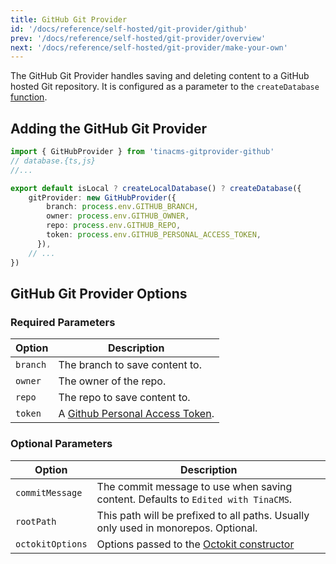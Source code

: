 ```yaml
---
title: GitHub Git Provider
id: '/docs/reference/self-hosted/git-provider/github'
prev: '/docs/reference/self-hosted/git-provider/overview'
next: '/docs/reference/self-hosted/git-provider/make-your-own'
---
```


The GitHub Git Provider handles saving and deleting content to a GitHub hosted Git repository. It is configured as a parameter to the `createDatabase` [function](/docs/reference/self-hosted/database-adapter/overview/#createdatabase-function).

## Adding the GitHub Git Provider

```ts
import { GitHubProvider } from 'tinacms-gitprovider-github'
// database.{ts,js}
//...

export default isLocal ? createLocalDatabase() ? createDatabase({
    gitProvider: new GitHubProvider({
        branch: process.env.GITHUB_BRANCH,
        owner: process.env.GITHUB_OWNER,
        repo: process.env.GITHUB_REPO,
        token: process.env.GITHUB_PERSONAL_ACCESS_TOKEN,
      }),
    // ...
})
```

## GitHub Git Provider Options

### Required Parameters

| Option   | Description                                                                               |
|----------|-------------------------------------------------------------------------------------------|
| `branch` | The branch to save content to.                                                            |
| `owner`  | The owner of the repo.                                                                    |
| `repo`   | The repo to save content to.                                                              |
| `token`  | A [Github Personal Access Token](https://github.com/settings/personal-access-tokens/new). |

### Optional Parameters

| Option           | Description                                                                                                                |
|------------------|----------------------------------------------------------------------------------------------------------------------------|
| `commitMessage`  | The commit message to use when saving content. Defaults to `Edited with TinaCMS`.                                          |
| `rootPath`       | This path will be prefixed to all paths. Usually only used in monorepos. Optional.                                         |
| `octokitOptions` | Options passed to the [Octokit constructor](https://github.com/octokit/octokit.js/blob/main/README.md#constructor-options) |
